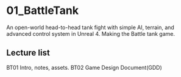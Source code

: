 # 01_BattleTank
An open-world head-to-head tank fight with simple AI, terrain, and advanced control system in Unreal 4. 
Making the Battle tank game. 
## Lecture list
BT01 Intro, notes, assets.
BT02 Game Design Document(GDD)
